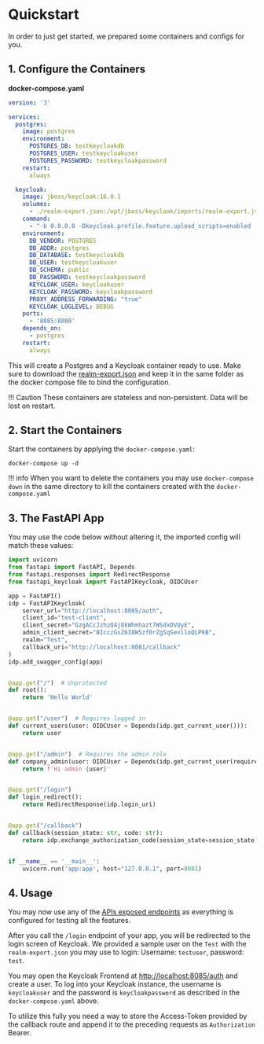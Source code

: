 # Quickstart

In order to just get started, we prepared some containers and configs for you.

## 1. Configure the Containers

**docker-compose.yaml**

```yaml hl_lines="16 18"
version: '3'

services:
  postgres:
    image: postgres
    environment:
      POSTGRES_DB: testkeycloakdb
      POSTGRES_USER: testkeycloakuser
      POSTGRES_PASSWORD: testkeycloakpassword
    restart:
      always

  keycloak:
    image: jboss/keycloak:16.0.1   
    volumes:
      - ./realm-export.json:/opt/jboss/keycloak/imports/realm-export.json
    command:
      - "-b 0.0.0.0 -Dkeycloak.profile.feature.upload_scripts=enabled -Dkeycloak.import=/opt/jboss/keycloak/imports/realm-export.json"
    environment:
      DB_VENDOR: POSTGRES
      DB_ADDR: postgres
      DB_DATABASE: testkeycloakdb
      DB_USER: testkeycloakuser
      DB_SCHEMA: public
      DB_PASSWORD: testkeycloakpassword
      KEYCLOAK_USER: keycloakuser
      KEYCLOAK_PASSWORD: keycloakpassword
      PROXY_ADDRESS_FORWARDING: "true"
      KEYCLOAK_LOGLEVEL: DEBUG
    ports:
      - '8085:8080'
    depends_on:
      - postgres
    restart:
      always
```

This will create a Postgres and a Keycloak container ready to use. Make sure to download the [realm-export.json](./downloads/realm-export.json) and keep it in the same folder as
the docker compose file to bind the configuration.

!!! Caution 
    These containers are stateless and non-persistent. Data will be lost on restart.

## 2. Start the Containers

Start the containers by applying the `docker-compose.yaml`:

```shell
docker-compose up -d
```

!!! info 
    When you want to delete the containers you may use `docker-compose down` in the same directory to kill the containers created with the `docker-compose.yaml`

## 3. The FastAPI App

You may use the code below without altering it, the imported config will match these values:

```python
import uvicorn
from fastapi import FastAPI, Depends
from fastapi.responses import RedirectResponse
from fastapi_keycloak import FastAPIKeycloak, OIDCUser

app = FastAPI()
idp = FastAPIKeycloak(
    server_url="http://localhost:8085/auth",
    client_id="test-client",
    client_secret="GzgACcJzhzQ4j8kWhmhazt7WSdxDVUyE",
    admin_client_secret="BIcczGsZ6I8W5zf0rZg5qSexlloQLPKB",
    realm="Test",
    callback_uri="http://localhost:8081/callback"
)
idp.add_swagger_config(app)


@app.get("/")  # Unprotected
def root():
    return 'Hello World'


@app.get("/user")  # Requires logged in
def current_users(user: OIDCUser = Depends(idp.get_current_user())):
    return user


@app.get("/admin")  # Requires the admin role
def company_admin(user: OIDCUser = Depends(idp.get_current_user(required_roles=["admin"]))):
    return f'Hi admin {user}'


@app.get("/login")
def login_redirect():
    return RedirectResponse(idp.login_uri)


@app.get("/callback")
def callback(session_state: str, code: str):
    return idp.exchange_authorization_code(session_state=session_state, code=code)  # This will return an access token


if __name__ == '__main__':
    uvicorn.run('app:app', host="127.0.0.1", port=8081)
```

## 4. Usage

You may now use any of the [APIs exposed endpoints](reference.md) as everything is configured for testing all the features.

After you call the `/login` endpoint of your app, you will be redirected to the login screen of Keycloak. We provided a sample user on the `Test` with the `realm-export.json`
you may use to login: Username: `testuser`, password: `test`.

You may open the Keycloak Frontend at [http://localhost:8085/auth](http://localhost:8085/auth) and create a user. To
log into your Keycloak instance, the username is `keycloakuser` and the password is `keycloakpassword` as described in the `docker-compose.yaml` above. 

To utilize this fully you need a way to store the Access-Token provided by the callback route and append it to the preceding requests as `Authorization` Bearer.